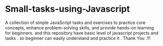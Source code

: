 # Small-tasks-using-Javascript
A collection of simple JavaScript tasks and exercises to practice core concepts, enhance problem-solving skills, and provide hands-on learning for beginners. and this repository
have basic level of javascript projects and tasks . so beginner can easily understand and practice it . Thank You .!!!

